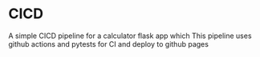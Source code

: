 # CICD
A simple CICD pipeline for a calculator flask app which
This pipeline uses github actions and pytests for CI and deploy to github pages
